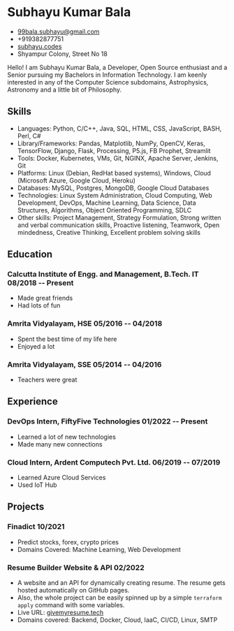 # Subhayu Kumar Bala

- <99bala.subhayu@gmail.com>
- +919382877751
- [subhayu.codes](https://subhayu.codes)
- Shyampur Colony, Street No 18

Hello! I am Subhayu Kumar Bala, a Developer, Open Source enthusiast and a Senior pursuing my Bachelors in Information Technology. I am keenly interested in any of the Computer Science subdomains, Astrophysics, Astronomy and a little bit of Philosophy.


## Skills
  - Languages: Python, C/C++, Java, SQL, HTML, CSS, JavaScript, BASH, Perl, C#
  - Library/Frameworks: Pandas, Matplotlib, NumPy, OpenCV, Keras, TensorFlow, Django, Flask, Processing, P5.js, FB Prophet, Streamlit
  - Tools: Docker, Kubernetes, VMs, Git, NGINX, Apache Server, Jenkins, Git
  - Platforms: Linux (Debian, RedHat based systems), Windows, Cloud (Microsoft Azure, Google Cloud, Heroku)
  - Databases: MySQL, Postgres, MongoDB, Google Cloud Databases
  - Technologies: Linux System Administration, Cloud Computing, Web Development, DevOps, Machine Learning, Data Science, Data Structures, Algorithms, Object Oriented Programming, SDLC
  - Other skills: Project Management, Strategy Formulation, Strong written and verbal communication skills, Proactive listening, Teamwork, Open mindedness, Creative Thinking, Excellent problem solving skills


## Education

### <span>Calcutta Institute of Engg. and Management, B.Tech. IT</span> <span>08/2018 -- Present</span>

  - Made great friends
  - Had lots of fun

### <span>Amrita Vidyalayam, HSE</span> <span>05/2016 -- 04/2018</span>

  - Spent the best time of my life here
  - Enjoyed a lot

### <span>Amrita Vidyalayam, SSE</span> <span>05/2014 -- 04/2016</span>

  - Teachers were great


## Experience

### <span>DevOps Intern, FiftyFive Technologies</span> <span>01/2022 -- Present</span>

  - Learned a lot of new technologies
  - Made many new connections

### <span>Cloud Intern, Ardent Computech Pvt. Ltd.</span> <span>06/2019 -- 07/2019</span>

  - Learned Azure Cloud Services
  - Used IoT Hub


## Projects

### <span>Finadict</span> <span>10/2021</span>

  - Predict stocks, forex, crypto prices
  - Domains Covered: Machine Learning, Web Development

### <span>Resume Builder Website & API</span> <span>02/2022</span>

  - A website and an API for dynamically creating resume. The resume gets hosted automatically on GitHub pages. 
  - Also, the whole project can be easily spinned up by a simple `terraform apply` command with some variables.
  - Live URL: <a href="https://app1.givemyresume.tech">givemyresume.tech</a>
  - Domains covered: Backend, Docker, Cloud, IaaC, CI/CD, Linux, SMTP

